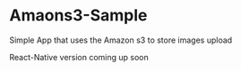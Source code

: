 # Amaons3-Sample
Simple App that uses the Amazon s3 to store images upload

React-Native version coming up soon
